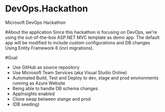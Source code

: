 # DevOps.Hackathon
Microsoft DevOps Hackathon

#About the application
Since this hackathon is focusing on DevOps, we're using the out-of-the-box ASP.NET MVC template as demo app. 
The default app will be modified to include custom configurations and DB changes Using Entity Framework 6 (incl migrations). 

#Goal
- Use GitHub as source repository
- Use Microsoft Team Services (aka Visual Studio Online)
- Automated Build, Test and Deploy to dev, stage and prod environments running as Azure Website
- Being able to handle DB schema changes
- AppInsights enabled
- Clone swap between stange and prod
- (DB seeding)
